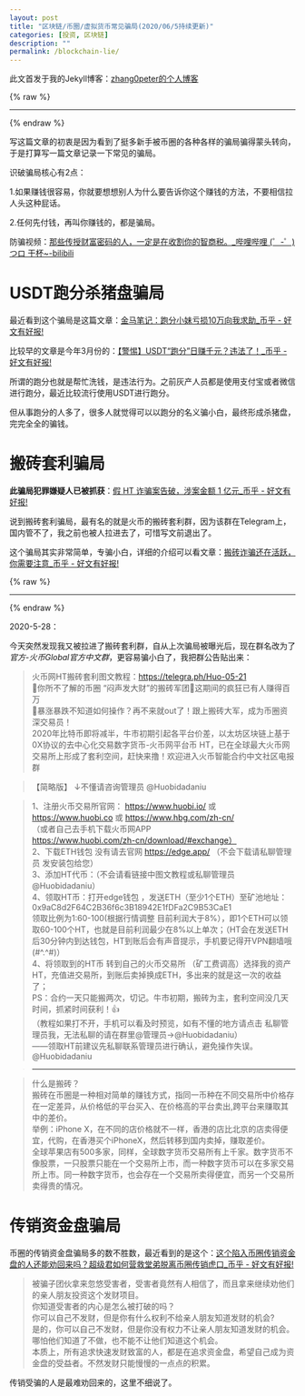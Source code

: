 ```yaml
---
layout: post
title: "区块链/币圈/虚拟货币常见骗局(2020/06/5持续更新)"
categories: [投资, 区块链]
description: ""
permalink: /blockchain-lie/
---
```


此文首发于我的Jekyll博客：[zhang0peter的个人博客](https://zhang0peter.com)         


{% raw %}
***          
{% endraw %}

写这篇文章的初衷是因为看到了挺多新手被币圈的各种各样的骗局骗得蒙头转向，于是打算写一篇文章记录一下常见的骗局。

识破骗局核心有2点：

1.如果赚钱很容易，你就要想想别人为什么要告诉你这个赚钱的方法，不要相信拉人头这种屁话。

2.任何先付钱，再叫你赚钱的，都是骗局。

防骗视频：[那些传授财富密码的人，一定是在收割你的智商税。_哔哩哔哩 (゜-゜)つロ 干杯~-bilibili](https://www.bilibili.com/video/av925803578)

# USDT跑分杀猪盘骗局

最近看到这个骗局是这篇文章：[金马笔记：跑分小妹亏损10万向我求助_币乎 - 好文有好报!](https://bihu.com/article/1446250555?i=198Ah4&c=1&s=1zSjPR)

比较早的文章是今年3月份的：[【警惕】USDT“跑分”日赚千元？违法了！_币乎 - 好文有好报!](https://bihu.com/article/1526874396)

所谓的跑分也就是帮忙洗钱，是违法行为。之前灰产人员都是使用支付宝或者微信进行跑分，最近比较流行使用USDT进行跑分。

但从事跑分的人多了，很多人就觉得可以以跑分的名义骗小白，最终形成杀猪盘，完完全全的骗钱。

# 搬砖套利骗局

**此骗局犯罪嫌疑人已被抓获**：[假 HT 诈骗案告破，涉案金额 1 亿元_币乎 - 好文有好报!](https://bihu.com/article/1858841471?i=198Ah4&c=1&s=21NvA3)

说到搬砖套利骗局，最有名的就是火币的搬砖套利群，因为该群在Telegram上，国内管不了，我之前也被人拉进去了，可惜写文前退出了。

这个骗局其实非常简单，专骗小白，详细的介绍可以看文章：[搬砖诈骗还在活跃，你需要注意_币乎 - 好文有好报!](https://bihu.com/article/1829707372)

{% raw %}
***          
{% endraw %}

2020-5-28：

今天突然发现我又被拉进了搬砖套利群，自从上次骗局被曝光后，现在群名改为了*官方-火币Global官方中文群*，更容易骗小白了，我把群公告贴出来：

> 火币网HT搬砖套利图文教程：https://telegra.ph/Huo-05-21                 
💜你所不了解的币圈 “闷声发大财”的搬砖军团💜这期间的疯狂已有人赚得百万                
💜暴涨暴跌不知道如何操作？再不来就out了！跟上搬砖大军，成为币圈资深交易员！                
2020年比特币即将减半，牛市初期引起各平台价差，以太坊区块链上基于0X协议的去中心化交易数字货币-火币网平台币 HT，已在全球最大火币网交易所上形成了套利空间，赶快来撸！欢迎进入火币智能合约中文社区电报群                                

> 【简略版】 ↓不懂请咨询管理员 @Huobidadaniu                

> 1、注册火币交易所官网： https://www.huobi.io/ 或 https://www.huobi.co 或 https://www.hbg.com/zh-cn/                
（或者自己去手机下载火币网APP                
https://www.huobi.com/zh-cn/download/#exchange）                
2、下载ETH钱包  没有请去官网 https://edge.app/ （不会下载请私聊管理员 发安装包给您）                
3、添加HT代币：（不会请看链接中图文教程或私聊管理员  @Huobidadaniu）                
4、领取HT币：打开edge钱包  ，发送ETH（至少1个ETH）至矿池地址：                
0x9aC8d2F64C2B36f6c3B18942E1fDFa2C9B53CaE1                
领取比例为1:60-100(根据行情调整 目前利润大于8%），即1个ETH可以领取60-100个HT，也就是目前利润最少在8%以上单次；（HT会在发送ETH后30分钟内到达钱包，HT到账后会有声音提示，手机要记得开VPN翻墙哦(#^.^#)）                
4、将领取到的HT币 转到自己的火币交易所 （矿工费调高）选择我的资产HT，充值进交易所，到账后卖掉换成ETH，多出来的就是这一次的收益了；                
PS：合约一天只能搬两次，切记。牛市初期，搬砖为主，套利空间没几天时间，抓紧时间获利！👍                 
（教程如果打不开，手机可以看及时预览，如有不懂的地方请点击 私聊管理员我，无法私聊的请在群里@管理员→@Huobidadaniu）                
——领取HT前建议先私聊联系管理员进行确认，避免操作失误。@Huobidadaniu             

> -------------------------------     

> 什么是搬砖？                
搬砖在币圈是一种相对简单的赚钱方式，指同一币种在不同交易所中价格存在一定差异，从价格低的平台买入、在价格高的平台卖出,跨平台来赚取其中的差价。                
> 举例：iPhone X，在不同的店价格就不一样，香港的店比北京的店卖得便宜，代购，在香港买个iPhoneX，然后转移到国内卖掉，赚取差价。                
全球苹果店有500多家，同样，全球数字货币交易所有上千家。数字货币不像股票，一只股票只能在一个交易所上市，而一种数字货币可以在多家交易所上市。同一种数字货币，也会存在一个交易所卖得便宜，而另一个交易所卖得贵的情况。                

# 传销资金盘骗局

币圈的传销资金盘骗局多的数不胜数，最近看到的是这个：[这个陷入币圈传销资金盘的人还能劝回来吗？超级君如何营救堂弟脱离币圈传销虎口_币乎 - 好文有好报!](https://bihu.com/article/1862663209?i=198Ah4&c=1&s=223xMZ)



> 被骗子团伙拿来忽悠受害者，受害者竟然有人相信了，而且拿来继续劝他们的亲人朋友投资这个发财项目。             
你知道受害者的内心是怎么被打破的吗？                                   
你可以自己不发财，但是你有什么权利不给亲人朋友知道发财的机会?             
是的，你可以自己不发财，但是你没有权力不让亲人朋友知道发财的机会。             
哪怕他们知道了不做，也不能不让他们知道这个机会。             
本质上，所有追求快速发财致富的人，都是在追求资金盘，希望自己成为资金盘的受益者。不然发财只能慢慢的一点点的积累。             

传销受骗的人是最难劝回来的，这里不细说了。